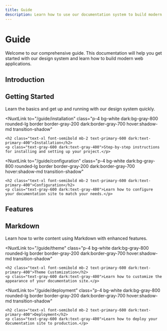 ```yaml
---
title: Guide
description: Learn how to use our documentation system to build modern web applications.
---
```


# Guide

Welcome to our comprehensive guide. This documentation will help you get started with our design system and learn how to build modern web applications.

## Introduction

<div class="grid md:grid-cols-2 gap-6 mt-8">
  <NuxtLink 
    to="/guide/getting-started" 
    class="p-4 bg-white dark:bg-gray-800 rounded-lg border border-gray-200 dark:border-gray-700 hover:shadow-md transition-shadow"
  >
    <h2 class="text-xl font-semibold mb-2 text-primary-600 dark:text-primary-400">Getting Started</h2>
    <p class="text-gray-600 dark:text-gray-400">Learn the basics and get up and running with our design system quickly.</p>
  </NuxtLink>
  
  <NuxtLink 
    to="/guide/installation" 
    class="p-4 bg-white dark:bg-gray-800 rounded-lg border border-gray-200 dark:border-gray-700 hover:shadow-md transition-shadow"
  >
    <h2 class="text-xl font-semibold mb-2 text-primary-600 dark:text-primary-400">Installation</h2>
    <p class="text-gray-600 dark:text-gray-400">Step-by-step instructions for installing and setting up your project.</p>
  </NuxtLink>
  
  <NuxtLink 
    to="/guide/configuration" 
    class="p-4 bg-white dark:bg-gray-800 rounded-lg border border-gray-200 dark:border-gray-700 hover:shadow-md transition-shadow"
  >
    <h2 class="text-xl font-semibold mb-2 text-primary-600 dark:text-primary-400">Configuration</h2>
    <p class="text-gray-600 dark:text-gray-400">Learn how to configure your documentation site to match your needs.</p>
  </NuxtLink>
</div>

## Features

<div class="grid md:grid-cols-2 gap-6 mt-8">
  <NuxtLink 
    to="/guide/markdown" 
    class="p-4 bg-white dark:bg-gray-800 rounded-lg border border-gray-200 dark:border-gray-700 hover:shadow-md transition-shadow"
  >
    <h2 class="text-xl font-semibold mb-2 text-primary-600 dark:text-primary-400">Markdown</h2>
    <p class="text-gray-600 dark:text-gray-400">Learn how to write content using Markdown with enhanced features.</p>
  </NuxtLink>
  
  <NuxtLink 
    to="/guide/theme" 
    class="p-4 bg-white dark:bg-gray-800 rounded-lg border border-gray-200 dark:border-gray-700 hover:shadow-md transition-shadow"
  >
    <h2 class="text-xl font-semibold mb-2 text-primary-600 dark:text-primary-400">Theme Customization</h2>
    <p class="text-gray-600 dark:text-gray-400">Learn how to customize the appearance of your documentation site.</p>
  </NuxtLink>
  
  <NuxtLink 
    to="/guide/deployment" 
    class="p-4 bg-white dark:bg-gray-800 rounded-lg border border-gray-200 dark:border-gray-700 hover:shadow-md transition-shadow"
  >
    <h2 class="text-xl font-semibold mb-2 text-primary-600 dark:text-primary-400">Deployment</h2>
    <p class="text-gray-600 dark:text-gray-400">Learn how to deploy your documentation site to production.</p>
  </NuxtLink>
</div>